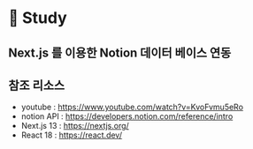 # :pencil: Study

## Next.js 를 이용한 Notion 데이터 베이스 연동

## 참조 리소스
- youtube : https://www.youtube.com/watch?v=KvoFvmu5eRo
- notion API : https://developers.notion.com/reference/intro
- Next.js 13 : https://nextjs.org/
- React 18 : https://react.dev/
